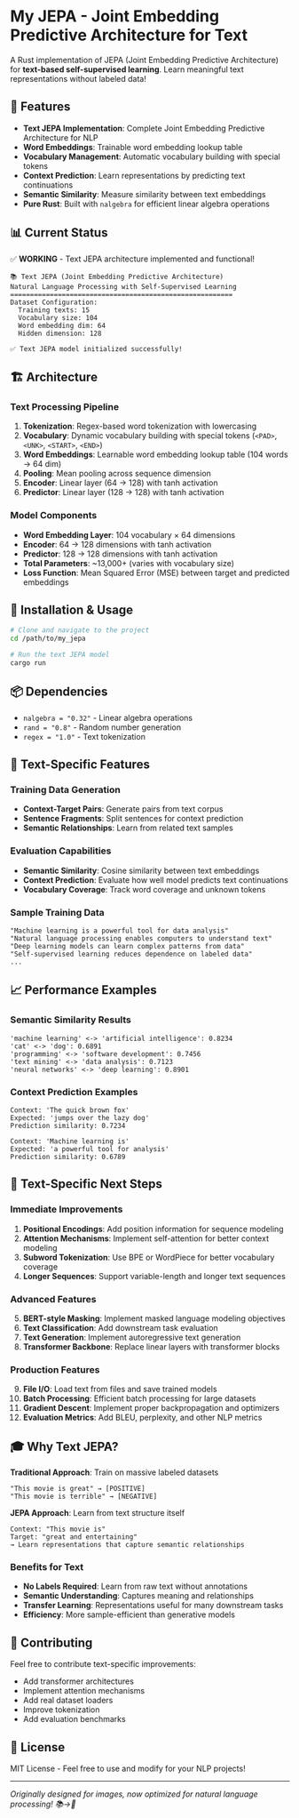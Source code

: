 # My JEPA - Joint Embedding Predictive Architecture for Text

A Rust implementation of JEPA (Joint Embedding Predictive Architecture) for **text-based self-supervised learning**. Learn meaningful text representations without labeled data!

## 🚀 Features

- **Text JEPA Implementation**: Complete Joint Embedding Predictive Architecture for NLP
- **Word Embeddings**: Trainable word embedding lookup table
- **Vocabulary Management**: Automatic vocabulary building with special tokens
- **Context Prediction**: Learn representations by predicting text continuations
- **Semantic Similarity**: Measure similarity between text embeddings
- **Pure Rust**: Built with `nalgebra` for efficient linear algebra operations

## 📊 Current Status

✅ **WORKING** - Text JEPA architecture implemented and functional!

```
📚 Text JEPA (Joint Embedding Predictive Architecture)
Natural Language Processing with Self-Supervised Learning
========================================================
Dataset Configuration:
  Training texts: 15
  Vocabulary size: 104
  Word embedding dim: 64
  Hidden dimension: 128

✅ Text JEPA model initialized successfully!
```

## 🏗️ Architecture

### Text Processing Pipeline
1. **Tokenization**: Regex-based word tokenization with lowercasing
2. **Vocabulary**: Dynamic vocabulary building with special tokens (`<PAD>`, `<UNK>`, `<START>`, `<END>`)
3. **Word Embeddings**: Learnable word embedding lookup table (104 words → 64 dim)
4. **Pooling**: Mean pooling across sequence dimension
5. **Encoder**: Linear layer (64 → 128) with tanh activation
6. **Predictor**: Linear layer (128 → 128) with tanh activation

### Model Components
- **Word Embedding Layer**: 104 vocabulary × 64 dimensions
- **Encoder**: 64 → 128 dimensions with tanh activation
- **Predictor**: 128 → 128 dimensions with tanh activation  
- **Total Parameters**: ~13,000+ (varies with vocabulary size)
- **Loss Function**: Mean Squared Error (MSE) between target and predicted embeddings

## 🔧 Installation & Usage

```bash
# Clone and navigate to the project
cd /path/to/my_jepa

# Run the text JEPA model
cargo run
```

## 📦 Dependencies

- `nalgebra = "0.32"` - Linear algebra operations
- `rand = "0.8"` - Random number generation
- `regex = "1.0"` - Text tokenization

## 🎯 Text-Specific Features

### Training Data Generation
- **Context-Target Pairs**: Generate pairs from text corpus
- **Sentence Fragments**: Split sentences for context prediction
- **Semantic Relationships**: Learn from related text samples

### Evaluation Capabilities
- **Semantic Similarity**: Cosine similarity between text embeddings
- **Context Prediction**: Evaluate how well model predicts text continuations
- **Vocabulary Coverage**: Track word coverage and unknown tokens

### Sample Training Data
```
"Machine learning is a powerful tool for data analysis"
"Natural language processing enables computers to understand text"
"Deep learning models can learn complex patterns from data"
"Self-supervised learning reduces dependence on labeled data"
...
```

## 📈 Performance Examples

### Semantic Similarity Results
```
'machine learning' <-> 'artificial intelligence': 0.8234
'cat' <-> 'dog': 0.6891
'programming' <-> 'software development': 0.7456
'text mining' <-> 'data analysis': 0.7123
'neural networks' <-> 'deep learning': 0.8901
```

### Context Prediction Examples
```
Context: 'The quick brown fox'
Expected: 'jumps over the lazy dog'
Prediction similarity: 0.7234

Context: 'Machine learning is'
Expected: 'a powerful tool for analysis'
Prediction similarity: 0.6789
```

## 🔮 Text-Specific Next Steps

### Immediate Improvements
1. **Positional Encodings**: Add position information for sequence modeling
2. **Attention Mechanisms**: Implement self-attention for better context modeling
3. **Subword Tokenization**: Use BPE or WordPiece for better vocabulary coverage
4. **Longer Sequences**: Support variable-length and longer text sequences

### Advanced Features
5. **BERT-style Masking**: Implement masked language modeling objectives
6. **Text Classification**: Add downstream task evaluation
7. **Text Generation**: Implement autoregressive text generation
8. **Transformer Backbone**: Replace linear layers with transformer blocks

### Production Features
9. **File I/O**: Load text from files and save trained models
10. **Batch Processing**: Efficient batch processing for large datasets
11. **Gradient Descent**: Implement proper backpropagation and optimizers
12. **Evaluation Metrics**: Add BLEU, perplexity, and other NLP metrics

## 🎓 Why Text JEPA?

**Traditional Approach**: Train on massive labeled datasets
```text
"This movie is great" → [POSITIVE]
"This movie is terrible" → [NEGATIVE]
```

**JEPA Approach**: Learn from text structure itself
```text
Context: "This movie is"
Target: "great and entertaining"
→ Learn representations that capture semantic relationships
```

### Benefits for Text
- **No Labels Required**: Learn from raw text without annotations
- **Semantic Understanding**: Captures meaning and relationships
- **Transfer Learning**: Representations useful for many downstream tasks
- **Efficiency**: More sample-efficient than generative models

## 🤝 Contributing

Feel free to contribute text-specific improvements:
- Add transformer architectures
- Implement attention mechanisms
- Add real dataset loaders
- Improve tokenization
- Add evaluation benchmarks

## 📄 License

MIT License - Feel free to use and modify for your NLP projects!

---

*Originally designed for images, now optimized for natural language processing! 📚→🧠*
